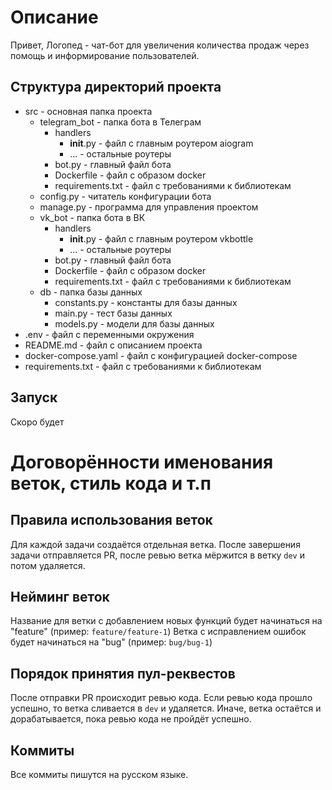 # Описание

Привет, Логопед - чат-бот для увеличения количества продаж через помощь и информирование пользователей.

## Структура директорий проекта

- src - основная папка проекта
  - telegram_bot - папка бота в Телеграм
    - handlers
      - __init__.py - файл с главным роутером aiogram
      - ... - остальные роутеры
    - bot.py - главный файл бота
    - Dockerfile - файл с образом docker
    - requirements.txt - файл с требованиями к библиотекам
  - config.py - читатель конфигурации бота
  - manage.py - программа для управления проектом
  - vk_bot - папка бота в ВК
    - handlers
      - __init__.py - файл с главным роутером vkbottle
      - ... - остальные роутеры
    - bot.py - главный файл бота
    - Dockerfile - файл с образом docker
    - requirements.txt - файл с требованиями к библиотекам
  - db - папка базы данных
    - constants.py - константы для базы данных
    - main.py - тест базы данных
    - models.py - модели для базы данных
- .env - файл с переменными окружения
- README.md - файл с описанием проекта
- docker-compose.yaml - файл с конфигурацией docker-compose
- requirements.txt - файл с требованиями к библиотекам

## Запуск

Скоро будет

# Договорённости именования веток, стиль кода и т.п

## Правила использования веток

Для каждой задачи создаётся отдельная ветка. После завершения задачи отправляется PR, после ревью ветка мёржится в ветку `dev` и потом удаляется.

## Нейминг веток

Название для ветки с добавлением новых функций будет начинаться на "feature" (пример: `feature/feature-1`)
Ветка с исправлением ошибок будет начинаться на "bug" (пример: `bug/bug-1`)

## Порядок принятия пул-реквестов

После отправки PR происходит ревью кода. Если ревью кода прошло успешно, то ветка сливается в `dev` и удаляется. Иначе, ветка остаётся и дорабатывается, пока ревью кода не пройдёт успешно.

## Коммиты

Все коммиты пишутся на русском языке.
